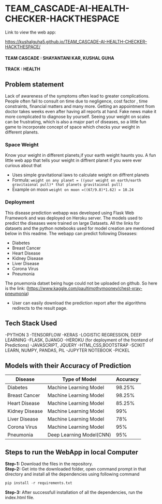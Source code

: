 # TEAM_CASCADE-AI-HEALTH-CHECKER-HACKTHESPACE

Link to view the web app:

<a href="https://kushalguha5.github.io/TEAM_CASCADE-AI-HEALTH-CHECKER-HACKTHESPACE/">https://kushalguha5.github.io/TEAM_CASCADE-AI-HEALTH-CHECKER-HACKTHESPACE/</a>

#### TEAM CASCADE : SHAYANTANI KAR, KUSHAL GUHA

#### TRACK : HEALTH

## Problem statement

Lack of awareness of the symptoms often lead to greater complications. People often fail to consult on time due to negligence, cost factor , time constraints, financial matters and many more. Getting an appointment from doctor takes weeks even after having all reports at hand. Fake news make it more complicated to diagnose by yourself. Seeing your weight on scales can be frustrating, which is also a major part of diseases, so a little fun game to incorporate concept of space which checks your weight in different planets.


### Space Weight 
 Know your weight in different planets,if your earth weight haunts you. A fun little web app that tells your weight in diffrent planet if you were ever curious about that

- Uses simple gravitational laws to calculate weight on diffrent planets
- Formula: `weight on any planet = ((your weight on earth/earth gravitaional pull)* that planets gravitaional pull)`
- Example on moon `weight on moon =((67/9.8)*1.62) = 10.24`


### Deployment

This disease prediction webapp was developed using Flask Web Framework and was deployed on Heroku server. The models used to predict the diseases were trained on large Datasets. All the links for datasets and the python notebooks used for model creation are mentioned below in this readme. The webapp can predict following Diseases:
* Diabetes
* Breast Cancer
* Heart Disease
* Kidney Disease
* Liver Disease
* Corona Virus
* Pneumonia

The pnuemonia datset being huge could not be uploaded on github. So here is the link: (https://www.kaggle.com/paultimothymooney/chest-xray-pneumonia)

- User can easily download the prediction report after the algorithms redirects to the result page.

## Tech Stack Used
-PYTHON 3
-TENSORFLOW
-KERAS
-LOGISTIC REGRESSION, DEEP LEARNING
-FLASK, DJANGO
-HEROKU (for deployment of the frontend of Predictions)
-JAVASCRIPT, JQUERY
-HTML,CSS,BOOTSTRAP
-SCIKIT LEARN, NUMPY, PANDAS, PIL
-JUPYTER NOTEBOOK
-PICKEL


## Models with their Accuracy of Prediction
Disease | Type of Model | Accuracy
--- | --- | ---
Diabetes | Machine Learning Model | 98.25%
Breast Cancer | Machine Learning Model | 98.25%
Heart Disease | Machine Learning Model | 85.25%
Kidney Disease | Machine Learning Model | 99%
Liver Disease | Machine Learning Model | 78%
Corona Virus | Machine Learning Model | 95%
Pneumonia | Deep Learning Model(CNN) | 95%


## Steps to run the WebApp in local Computer
**Step-1:** Download the files in the repository.<br>
**Step-2:** Get into the downloaded folder, open command prompt in that directory and install all the dependencies using following command<br>
```python
pip install -r requirements.txt
```
**Step-3:** After successfull installation of all the dependencies, run the index.html file.

